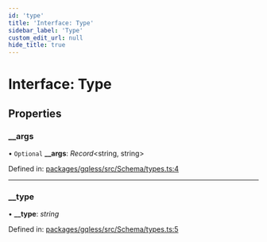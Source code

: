 ```yaml
---
id: 'type'
title: 'Interface: Type'
sidebar_label: 'Type'
custom_edit_url: null
hide_title: true
---
```


# Interface: Type

## Properties

### \_\_args

• `Optional` **\_\_args**: _Record_<string, string\>

Defined in: [packages/gqless/src/Schema/types.ts:4](https://github.com/gqless/gqless/blob/41c894a/packages/gqless/src/Schema/types.ts#L4)

---

### \_\_type

• **\_\_type**: _string_

Defined in: [packages/gqless/src/Schema/types.ts:5](https://github.com/gqless/gqless/blob/41c894a/packages/gqless/src/Schema/types.ts#L5)
